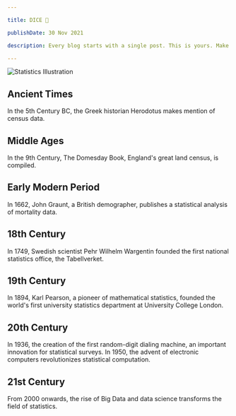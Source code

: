 ```yaml
---

title: DICE 🎲

publishDate: 30 Nov 2021

description: Every blog starts with a single post. This is yours. Make it great.

---
```

![Statistics Illustration](https://maxst.icons8.com/vue-static/ouch/seo/opengraph.png)

## Ancient Times

In the 5th Century BC, the Greek historian Herodotus makes mention of census data.

## Middle Ages

In the 9th Century, The Domesday Book, England's great land census, is compiled.

## Early Modern Period

In 1662, John Graunt, a British demographer, publishes a statistical analysis of mortality data.

## 18th Century

In 1749, Swedish scientist Pehr Wilhelm Wargentin founded the first national statistics office, the Tabellverket.

## 19th Century

In 1894, Karl Pearson, a pioneer of mathematical statistics, founded the world's first university statistics department at University College London.

## 20th Century

In 1936, the creation of the first random-digit dialing machine, an important innovation for statistical surveys. In 1950, the advent of electronic computers revolutionizes statistical computation.

## 21st Century

From 2000 onwards, the rise of Big Data and data science transforms the field of statistics.
